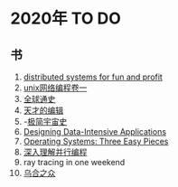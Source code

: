 # 2020年 TO DO

## 书
1. [distributed systems for fun and profit](http://book.mixu.net/distsys/single-page.html)
1. [unix网络编程卷一](https://book.douban.com/subject/26434583/)
1. [全球通史](https://book.douban.com/subject/1922216/)
1. [天才的编辑](https://book.douban.com/subject/30313503/)
1. -[极简宇宙史](https://book.douban.com/subject/26697350/)
1. [Designing Data-Intensive Applications](https://book.douban.com/subject/26197294/)
1. [Operating Systems: Three Easy Pieces](http://pages.cs.wisc.edu/~remzi/OSTEP/)
1. [深入理解并行编程](https://book.douban.com/subject/27078711/)
1. ray tracing in one weekend
1. [乌合之众](https://book.douban.com/subject/1012611/)

